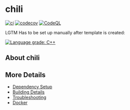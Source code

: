 # chili

[![ci](https://github.com/TheSica/chili/actions/workflows/ci.yml/badge.svg)](https://github.com/TheSica/chili/actions/workflows/ci.yml)
[![codecov](https://codecov.io/gh/TheSica/chili/branch/main/graph/badge.svg)](https://codecov.io/gh/TheSica/chili)
[![CodeQL](https://github.com/TheSica/chili/actions/workflows/codeql-analysis.yml/badge.svg)](https://github.com/TheSica/chili/actions/workflows/codeql-analysis.yml)

LGTM Has to be set up manually after template is created:

[![Language grade: C++](https://img.shields.io/lgtm/grade/cpp/github/TheSica/chili)](https://lgtm.com/projects/g/TheSica/chili/context:cpp)

## About chili



## More Details

 * [Dependency Setup](README_dependencies.md)
 * [Building Details](README_building.md)
 * [Troubleshooting](README_troubleshooting.md)
 * [Docker](README_docker.md)
